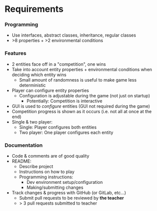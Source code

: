 # Requirements
### Programming
* Use interfaces, abstract classes, inheritance, regular classes
* \>8 properties + \>2 environmental conditions

### Features
* 2 entities face off in a "competition", one wins
* Take into account entity properties + environmental conditions when deciding which entity wins
  * Small amount of randomness is useful to make game less deterministic
* Player can configure entity properties
  * Configuration is adjustable during the game (not just on startup)
    * Potentially: Competition is interactive
* GUI is used to *configure* entities (GUI not required during the game)
* Competition progress is shown as it occurs (i.e. not all at once at the end)
* Single & two player:
  * Single: Player configures both entities
  * Two player: One player configures each entity

### Documentation
* Code & comments are of good quality
* README:
  * Describe project
  * Instructions on how to play
  * Programming instructions:
    * Dev environment setup/configuration
    * Making/submitting changes
* Track changes & progress with GitHub (or GitLab, etc...)
  * Submit pull requests to be reviewed by **the teacher**
  * \> 3 pull requests submitted to teacher